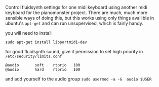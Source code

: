 Control fluidsynth settings for one midi keyboard using another midi keyboard for the pianomonster project. 
There are much, much more sensible ways of doing this, but this works using only things availible in ubuntu's `apt-get` and can run unsupervised, which is fairly handy.


you will need to install

`sudo apt-get install libportmidi-dev`


for good fluidsynth sound, give it permission to set high priority in `/etc/security/limits.conf` 

```
@audio       soft    rtprio   100
@audio       hard    rtprio   100
```

and add yourself to the audio group `sudo usermod -a -G  audio $USER`